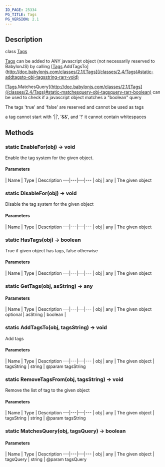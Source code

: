 ```yaml
---
ID_PAGE: 25334
PG_TITLE: Tags
PG_VERSION: 2.1
---
```

## Description

class [Tags](/classes/2.4/Tags)

[Tags](/classes/2.4/Tags) can be added to ANY javascript object (not necessarily reserved to BabylonJS) by calling [[Tags](/classes/2.4/Tags).AddTagsTo](http://doc.babylonjs.com/classes/2.1/[Tags](/classes/2.4/Tags)#static-addtagsto-obj-tagsstring-rarr-void)

[[Tags](/classes/2.4/Tags).MatchesQuery](http://doc.babylonjs.com/classes/2.1/[Tags](/classes/2.4/Tags)#static-matchesquery-obj-tagsquery-rarr-boolean) can be used to check if a javascript object matches a "boolean" query<br/>

The tags 'true' and 'false' are reserved and cannot be used as tags

a tag cannot start with '||', '&&', and '!' it cannot contain whitespaces

## Methods

### static EnableFor(obj) &rarr; void

Enable the tag system for the given object.

#### Parameters
 | Name | Type | Description
---|---|---|---
 | obj | any |    The given object

### static DisableFor(obj) &rarr; void

Disable the tag system for the given object

#### Parameters
 | Name | Type | Description
---|---|---|---
 | obj | any |    The given object

### static HasTags(obj) &rarr; boolean

True if given object has tags, false otherwise

#### Parameters
 | Name | Type | Description
---|---|---|---
 | obj | any |    The given object

### static GetTags(obj, asString) &rarr; any



#### Parameters
 | Name | Type | Description
---|---|---|---
 | obj | any |    The given object
optional | asString | boolean |  
### static AddTagsTo(obj, tagsString) &rarr; void

Add tags

#### Parameters
 | Name | Type | Description
---|---|---|---
 | obj | any |    The given object
 | tagsString | string |    @param tagsString
### static RemoveTagsFrom(obj, tagsString) &rarr; void

Remove the list of tag to the given object

#### Parameters
 | Name | Type | Description
---|---|---|---
 | obj | any |    The given object
 | tagsString | string |    @param tagsString
### static MatchesQuery(obj, tagsQuery) &rarr; boolean



#### Parameters
 | Name | Type | Description
---|---|---|---
 | obj | any |    The given object
 | tagsQuery | string |    @param tagsQuery
